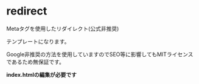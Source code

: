 # redirect

Metaタグを使用したリダイレクト(公式非推奨)

テンプレートになります。

Google非推奨の方法を使用していますのでSEO等に影響してもMITライセンスであるため無保証です。

**index.htmlの編集が必要です**
